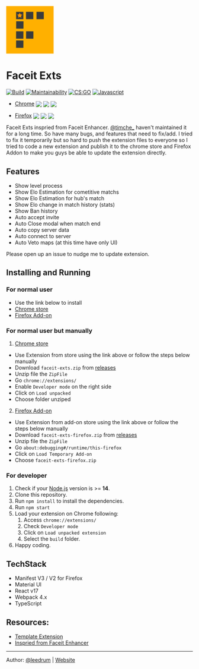 <img src="src/icon128.png" width="128"/>

# Faceit Exts

[![Build](https://github.com/leedrum/faceit-exts/actions/workflows/webpack.yml/badge.svg)](https://github.com/leedrum/faceit-exts/actions/workflows/webpack.yml)
[![Maintainability](https://api.codeclimate.com/v1/badges/c4298a31955a097e38f7/maintainability)](https://codeclimate.com/github/leedrum/faceit-exts/maintainability)
[![CS:GO](https://img.shields.io/badge/game-CS%3AGO-yellow.svg)](https://store.steampowered.com/app/730/CounterStrike_Global_Offensive/) [![Javascript](https://img.shields.io/badge/language-Javascript-%23f34b7d.svg)]()


- [Chrome](https://chrome.google.com/webstore/detail/faceit-exts/blncihpjdpcjlkkfcmdkbdonkcpbenpp) <img valign="middle" src="https://img.shields.io/chrome-web-store/v/blncihpjdpcjlkkfcmdkbdonkcpbenpp?label=%20"> <img valign="middle" src="https://img.shields.io/chrome-web-store/users/blncihpjdpcjlkkfcmdkbdonkcpbenpp"> <img valign="middle" src="https://img.shields.io/chrome-web-store/rating/blncihpjdpcjlkkfcmdkbdonkcpbenpp">

- [Firefox](https://addons.mozilla.org/en-US/firefox/addon/faceit-exts/) <img valign="middle" src="https://img.shields.io/amo/v/faceit-exts?label=%20"> <img valign="middle" src="https://img.shields.io/amo/users/faceit-exts"> <img valign="middle" src="https://img.shields.io/amo/rating/faceit-exts">

Faceit Exts inspried from Faceit Enhancer. [@timche\_](https://github.com/timche) haven't maintained it for a long time. So have many bugs, and features that need to fix/add.
I tried to fix it temporarily but so hard to push the extension files to everyone so I tried to code a new extension and publish it to the chrome store and Firefox Addon to make you guys be able to update the extension directly.

## Features

- Show level process
- Show Elo Estimation for cometitive matchs
- Show Elo Estimation for hub's match
- Show Elo change in match history (stats)
- Show Ban history
- Auto accept invite
- Auto Close modal when match end
- Auto copy server data
- Auto connect to server
- Auto Veto maps (at this time have only UI)

Please open up an issue to nudge me to update extension.

## Installing and Running

### For normal user

- Use the link below to install
- [Chrome store](https://chrome.google.com/webstore/detail/faceit-exts/blncihpjdpcjlkkfcmdkbdonkcpbenpp)
- [Firefox Add-on](https://addons.mozilla.org/en-US/firefox/addon/faceit-exts/)

### For normal user but manually

1. [Chrome store](https://chrome.google.com/webstore/detail/faceit-exts/blncihpjdpcjlkkfcmdkbdonkcpbenpp)

- Use Extension from store using the link above or follow the steps below manually
- Download `faceit-exts.zip` from [releases](https://github.com/leedrum/faceit-exts/releases)
- Unzip file the `ZipFile`
- Go `chrome://extensions/`
- Enable `Developer mode` on the right side
- Click on `Load unpacked`
- Choose folder unziped

2. [Firefox Add-on](https://addons.mozilla.org/en-US/firefox/addon/faceit-exts/)

- Use Extension from add-on store using the link above or follow the steps below manually
- Download `faceit-exts-firefox.zip` from [releases](https://github.com/leedrum/faceit-exts/releases)
- Unzip file the `ZipFile`
- Go `about:debugging#/runtime/this-firefox`
- Click on `Load Temporary Add-on`
- Choose `faceit-exts-firefox.zip`

### For developer

1. Check if your [Node.js](https://nodejs.org/) version is >= **14**.
2. Clone this repository.
3. Run `npm install` to install the dependencies.
4. Run `npm start`
5. Load your extension on Chrome following:
   1. Access `chrome://extensions/`
   2. Check `Developer mode`
   3. Click on `Load unpacked extension`
   4. Select the `build` folder.
6. Happy coding.

## TechStack

- Manifest V3 / V2 for Firefox
- Material UI
- React v17
- Webpack 4.x
- TypeScript

## Resources:

- [Template Extension](https://github.com/lxieyang/chrome-extension-boilerplate-react/)
- [Inspried from Faceit Enhancer](https://github.com/faceit-enhancer/faceit-enhancer)

---

Author: [@leedrum](https://github.com/leedrum) | [Website](https://arrow-silver.xyz)
